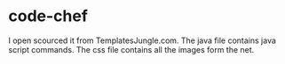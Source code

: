 # code-chef
I open scourced it from TemplatesJungle.com. 
The java file contains java script commands. The css file contains all the images form the net.



